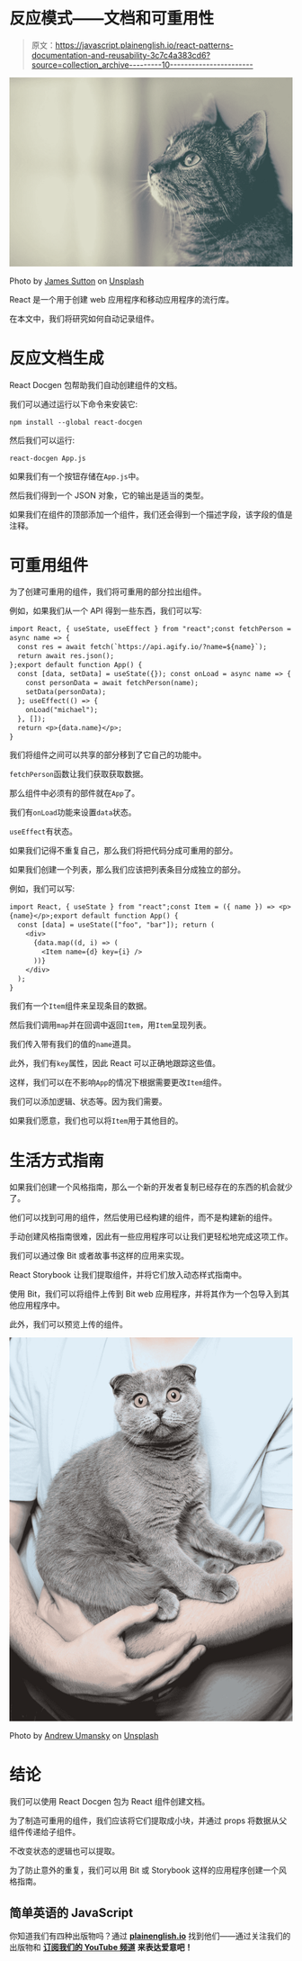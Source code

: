 # 反应模式——文档和可重用性

> 原文：<https://javascript.plainenglish.io/react-patterns-documentation-and-reusability-3c7c4a383cd6?source=collection_archive---------10----------------------->

![](img/00d8a4bef03eadb2e34af0bd1b33bdf1.png)

Photo by [James Sutton](https://unsplash.com/@jamessutton_photography?utm_source=medium&utm_medium=referral) on [Unsplash](https://unsplash.com?utm_source=medium&utm_medium=referral)

React 是一个用于创建 web 应用程序和移动应用程序的流行库。

在本文中，我们将研究如何自动记录组件。

# 反应文档生成

React Docgen 包帮助我们自动创建组件的文档。

我们可以通过运行以下命令来安装它:

```
npm install --global react-docgen
```

然后我们可以运行:

```
react-docgen App.js
```

如果我们有一个按钮存储在`App.js`中。

然后我们得到一个 JSON 对象，它的输出是适当的类型。

如果我们在组件的顶部添加一个组件，我们还会得到一个描述字段，该字段的值是注释。

# 可重用组件

为了创建可重用的组件，我们将可重用的部分拉出组件。

例如，如果我们从一个 API 得到一些东西，我们可以写:

```
import React, { useState, useEffect } from "react";const fetchPerson = async name => {
  const res = await fetch(`https://api.agify.io/?name=${name}`);
  return await res.json();
};export default function App() {
  const [data, setData] = useState({}); const onLoad = async name => {
    const personData = await fetchPerson(name);
    setData(personData);
  }; useEffect(() => {
    onLoad("michael");
  }, []);
  return <p>{data.name}</p>;
}
```

我们将组件之间可以共享的部分移到了它自己的功能中。

`fetchPerson`函数让我们获取获取数据。

那么组件中必须有的部件就在`App`了。

我们有`onLoad`功能来设置`data`状态。

`useEffect`有状态。

如果我们记得不重复自己，那么我们将把代码分成可重用的部分。

如果我们创建一个列表，那么我们应该把列表条目分成独立的部分。

例如，我们可以写:

```
import React, { useState } from "react";const Item = ({ name }) => <p>{name}</p>;export default function App() {
  const [data] = useState(["foo", "bar"]); return (
    <div>
      {data.map((d, i) => (
        <Item name={d} key={i} />
      ))}
    </div>
  );
}
```

我们有一个`Item`组件来呈现条目的数据。

然后我们调用`map`并在回调中返回`Item`，用`Item`呈现列表。

我们传入带有我们的值的`name`道具。

此外，我们有`key`属性，因此 React 可以正确地跟踪这些值。

这样，我们可以在不影响`App`的情况下根据需要更改`Item`组件。

我们可以添加逻辑、状态等。因为我们需要。

如果我们愿意，我们也可以将`Item`用于其他目的。

# 生活方式指南

如果我们创建一个风格指南，那么一个新的开发者复制已经存在的东西的机会就少了。

他们可以找到可用的组件，然后使用已经构建的组件，而不是构建新的组件。

手动创建风格指南很难，因此有一些应用程序可以让我们更轻松地完成这项工作。

我们可以通过像 Bit 或者故事书这样的应用来实现。

React Storybook 让我们提取组件，并将它们放入动态样式指南中。

使用 Bit，我们可以将组件上传到 Bit web 应用程序，并将其作为一个包导入到其他应用程序中。

此外，我们可以预览上传的组件。

![](img/7f1c532d512bae9f6b66339db936e327.png)

Photo by [Andrew Umansky](https://unsplash.com/@angur?utm_source=medium&utm_medium=referral) on [Unsplash](https://unsplash.com?utm_source=medium&utm_medium=referral)

# 结论

我们可以使用 React Docgen 包为 React 组件创建文档。

为了制造可重用的组件，我们应该将它们提取成小块，并通过 props 将数据从父组件传递给子组件。

不改变状态的逻辑也可以提取。

为了防止意外的重复，我们可以用 Bit 或 Storybook 这样的应用程序创建一个风格指南。

## 简单英语的 JavaScript

你知道我们有四种出版物吗？通过 [**plainenglish.io**](https://plainenglish.io/) 找到他们——通过关注我们的出版物和 [**订阅我们的 YouTube 频道**](https://www.youtube.com/channel/UCtipWUghju290NWcn8jhyAw) **来表达爱意吧！**
